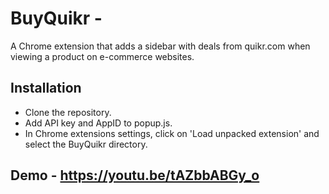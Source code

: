 # BuyQuikr - 

A Chrome extension that adds a sidebar with deals from quikr.com when viewing a product on e-commerce websites.

## Installation

 - Clone the repository.
 - Add API key and AppID to popup.js.
 - In Chrome extensions settings, click on 'Load unpacked extension' and select the BuyQuikr directory.

 
## Demo - https://youtu.be/tAZbbABGy_o
